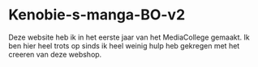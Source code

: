 # Kenobie-s-manga-BO-v2

Deze website heb ik in het eerste jaar van het MediaCollege gemaakt.
Ik ben hier heel trots op sinds ik heel weinig hulp heb gekregen met het creeren van deze webshop.
